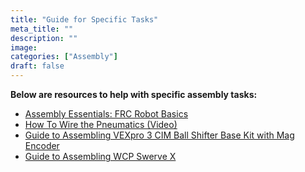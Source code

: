 ```yaml
---
title: "Guide for Specific Tasks"
meta_title: ""
description: ""
image: 
categories: ["Assembly"]
draft: false
---
```

**Below are resources to help with specific assembly tasks:**
- [Assembly Essentials: FRC Robot Basics](https://www.revrobotics.com/content/docs/FRC-Robot-Basics-Guide.pdf)
- [How To Wire the Pneumatics (Video)](https://youtu.be/uQEiNiHT9fs)
- [Guide to Assembling VEXpro 3 CIM Ball Shifter Base Kit with Mag Encoder](https://content.vexrobotics.com/vexpro/pdf/217-3195-751-3CIMBallShifterBaseKit-MagEncoderAssembly-20171218.pdf)
- [Guide to Assembling WCP Swerve X](https://docs.wcproducts.com/wcp-swervex/assembly-instructions/flipped/step-1-5)

